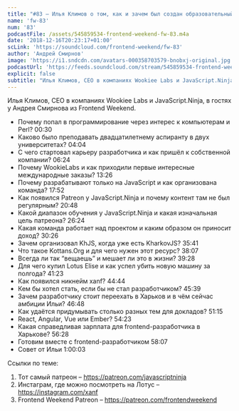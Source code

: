 ```yaml
---
title: "#83 – Илья Климов о том, как и зачем был создан образовательный проект JavaScript.Ninja"
name: 'fw-83'
num: '83'
podcastFile: /assets/545859534-frontend-weekend-fw-83.m4a
date: '2018-12-16T20:23:17+01:00'
scLink: 'https://soundcloud.com/frontend-weekend/fw-83'
author: 'Андрей Смирнов'
image: 'https://i1.sndcdn.com/avatars-000358703579-bnobxj-original.jpg'
podcastUrl: 'https://feeds.soundcloud.com/stream/545859534-frontend-weekend-fw-83.m4a'
explicit: false
subtitle: "Илья Климов, CEO в компаниях Wookiee Labs и JavaScript.Ninja, в гостях у Андрея Смирнова из Frontend Weekend. "
---
```

Илья Климов, CEO в компаниях Wookiee Labs и JavaScript.Ninja, в гостях у Андрея Смирнова из Frontend Weekend. 

- Почему попал в программирование через интерес к компьютерам и Perl? <timecode>00:30</timecode>
- Каково было преподавать двадцатилетнему аспиранту в двух университетах? <timecode>04:04</timecode>
- С чего стартовал карьеру разработчика и как пришёл к собственной компании? <timecode>06:24</timecode>
- Почему WookieLabs и как приходили первые интересные международные заказы? <timecode>13:26</timecode>
- Почему разрабатывают только на JavaScript и как организована команда? <timecode>17:52</timecode>
- Как появился Patreon у JavaScript.Ninja и почему контент там не был регулярным? <timecode>20:48</timecode>
- Какой диапазон обучения у JavaScript.Ninja и какая изначальная цель патреона? <timecode>26:24</timecode>
- Какая команда работает над проектом и каким образом он приносит доход? <timecode>30:26</timecode>
- Зачем организовал KhJS, когда уже есть KharkovJS? <timecode>35:41</timecode>
- Что такое Kottans.Org и для чего нужен этот ресурс? <timecode>38:07</timecode>
- Всегда ли так “вещаешь” и мешает ли это в жизни? <timecode>39:28</timecode>
- Для чего купил Lotus Elise и как успел убить новую машину за полгода? <timecode>41:23</timecode>
- Как появился никнейм xanf? <timecode>44:44</timecode>
- Кем бы хотел стать, если бы не стал разработчиком? <timecode>45:39</timecode>
- Зачем разработчику стоит переехать в Харьков и в чём сейчас амбиции Ильи? <timecode>46:48</timecode>
- Как удаётся придумывать столько разных тем для докладов? <timecode>51:15</timecode>
- React, Angular, Vue или Ember? <timecode>54:23</timecode>
- Какая справедливая зарплата для frontend-разработчика в Харькове? <timecode>56:28</timecode>
- Готовим вместе с frontend-разработчиком <timecode>58:07</timecode>
- Совет от Ильи <timecode>1:00:03</timecode>

Ссылки по теме:
1) Тот самый патреон – https://patreon.com/javascriptninja
2) Инстаграм, где можно посмотреть на Лотус – https://instagram.com/xanf
3) Frontend Weekend Patreon – https://patreon.com/frontendweekend